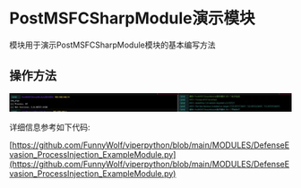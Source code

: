 # PostMSFCSharpModule演示模块


模块用于演示PostMSFCSharpModule模块的基本编写方法

## 操作方法
![](img\DefenseEvasion_ProcessInjection_ExampleModule\1.webp)

详细信息参考如下代码:

[https://github.com/FunnyWolf/viperpython/blob/main/MODULES/DefenseEvasion_ProcessInjection_ExampleModule.py](https://github.com/FunnyWolf/viperpython/blob/main/MODULES/DefenseEvasion_ProcessInjection_ExampleModule.py)


